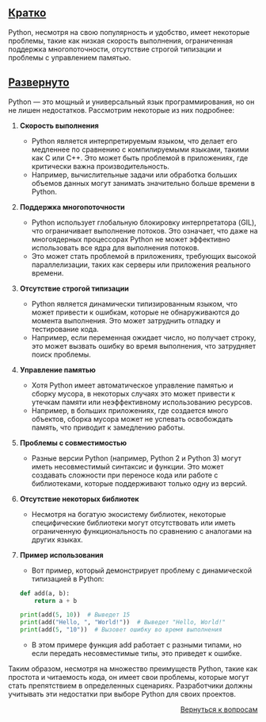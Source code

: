 ## <u>Кратко</u>

Python, несмотря на свою популярность и удобство, имеет некоторые проблемы, такие как низкая скорость выполнения,
ограниченная поддержка многопоточности, отсутствие строгой типизации и проблемы с управлением памятью.

## <u>Развернуто</u>

Python — это мощный и универсальный язык программирования, но он не лишен недостатков. Рассмотрим некоторые из них
подробнее:

1. **Скорость выполнения**
    - Python является интерпретируемым языком, что делает его медленнее по сравнению с компилируемыми языками, такими
      как C или C++. Это может быть проблемой в приложениях, где критически важна производительность.
    - Например, вычислительные задачи или обработка больших объемов данных могут занимать значительно больше времени
      в Python.

2. **Поддержка многопоточности**
    - Python использует глобальную блокировку интерпретатора (GIL), что ограничивает выполнение потоков. Это означает,
      что даже на многоядерных процессорах Python не может эффективно использовать все ядра для выполнения потоков.
    - Это может стать проблемой в приложениях, требующих высокой параллелизации, таких как серверы или приложения
      реального времени.

3. **Отсутствие строгой типизации**
    - Python является динамически типизированным языком, что может привести к ошибкам, которые не обнаруживаются до
      момента выполнения. Это может затруднить отладку и тестирование кода.
    - Например, если переменная ожидает число, но получает строку, это может вызвать ошибку во время выполнения, что
      затрудняет поиск проблемы.

4. **Управление памятью**
    - Хотя Python имеет автоматическое управление памятью и сборку мусора, в некоторых случаях это может привести к
      утечкам памяти или неэффективному использованию ресурсов.
    - Например, в больших приложениях, где создается много объектов, сборка мусора может не успевать освобождать память,
      что приводит к замедлению работы.

5. **Проблемы с совместимостью**
    - Разные версии Python (например, Python 2 и Python 3) могут иметь несовместимый синтаксис и функции. Это может
      создавать сложности при переносе кода или работе с библиотеками, которые поддерживают только одну из версий.

6. **Отсутствие некоторых библиотек**
    - Несмотря на богатую экосистему библиотек, некоторые специфические библиотеки могут отсутствовать или иметь
      ограниченную функциональность по сравнению с аналогами на других языках.

7. **Пример использования**
    - Вот пример, который демонстрирует проблему с динамической типизацией в Python:
    ```Python
    def add(a, b):
        return a + b

    print(add(5, 10))  # Выведет 15
    print(add("Hello, ", "World!"))  # Выведет "Hello, World!"
    print(add(5, "10"))  # Вызовет ошибку во время выполнения
    ```
    - В этом примере функция add работает с разными типами, но если передать несовместимые типы, это приведет к ошибке.

Таким образом, несмотря на множество преимуществ Python, такие как простота и читаемость кода, он имеет свои проблемы,
которые могут стать препятствием в определенных сценариях. Разработчики должны учитывать эти недостатки при выборе
Python для своих проектов.

<div align="right">

[Вернуться к вопросам](../Вопросы.md)

</div>
